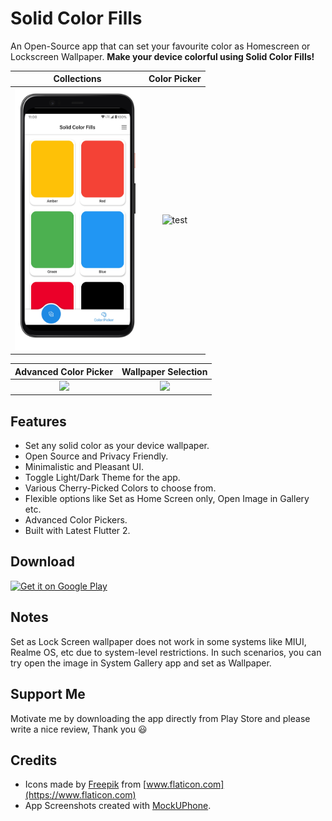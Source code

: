 Solid Color Fills
======

An Open-Source app that can set your favourite color as Homescreen or Lockscreen Wallpaper. **Make your device colorful using Solid Color Fills!**


|                                Collections                                |                    Color Picker                    |
| :-----------------------------------------------------------------------: | :------------------------------------------------: |
| <img src="assets/screenshots/Collections.png" alt="drawing" width="200"/> | ![test](assets/screenshots/Color_Picker.png=250px) |

|               Advanced Color Picker                |               Wallpaper Selection               |
| :------------------------------------------------: | :---------------------------------------------: |
| ![](assets/screenshots/Adv_Color_Picker.png=250px) | ![](assets/screenshots/Set_Wallpaper.png=250px) |


Features
------
* Set any solid color as your device wallpaper.
* Open Source and Privacy Friendly.
* Minimalistic and Pleasant UI.
* Toggle Light/Dark Theme for the app.
* Various Cherry-Picked Colors to choose from.
* Flexible options like Set as Home Screen only, Open Image in Gallery etc.
* Advanced Color Pickers.
* Built with Latest Flutter 2.


Download
------
<a href='https://play.google.com/store/apps/details?id=com.makeshtech.solid_color_fills&pcampaignid=pcampaignidMKT-Other-global-all-co-prtnr-py-PartBadge-Mar2515-1'><img alt='Get it on Google Play' src='https://play.google.com/intl/en_us/badges/static/images/badges/en_badge_web_generic.png'/></a>


Notes
------
Set as Lock Screen wallpaper does not work in some systems like MIUI, Realme OS, etc due to system-level restrictions. In such scenarios, you can try open the image in System Gallery app and set as Wallpaper.


Support Me
------
Motivate me by downloading the app directly from Play Store and please write a nice review, Thank you 😃


Credits
------
* Icons made by [Freepik](https://www.freepik.com) from [www.flaticon.com](https://www.flaticon.com)
* App Screenshots created with [MockUPhone](https://mockuphone.com).
